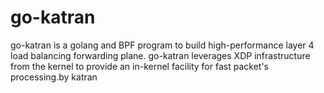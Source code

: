 # go-katran
go-katran is a golang and BPF program to build high-performance layer 4 load balancing forwarding plane. go-katran leverages XDP infrastructure from the kernel to provide an in-kernel facility for fast packet's processing.by katran
